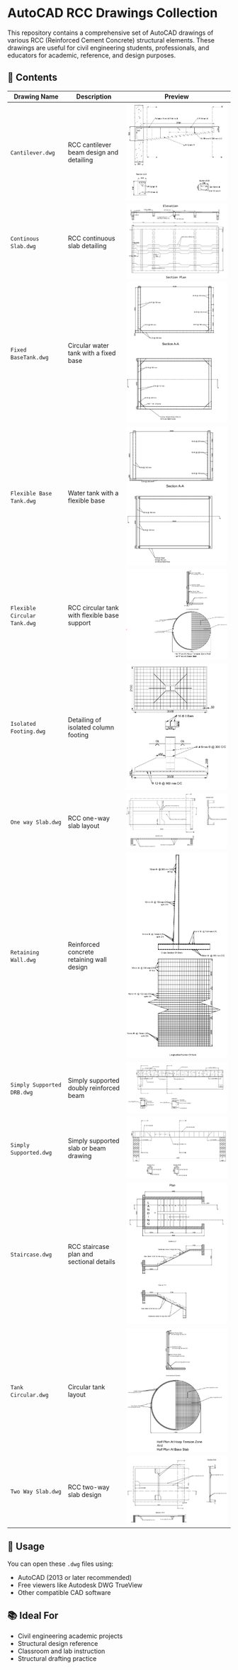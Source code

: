 # AutoCAD RCC Drawings Collection

This repository contains a comprehensive set of AutoCAD drawings of various RCC (Reinforced Cement Concrete) structural elements. These drawings are useful for civil engineering students, professionals, and educators for academic, reference, and design purposes.

## 📁 Contents

| Drawing Name | Description | Preview |
|--------------|-------------|---------|
| `Cantilever.dwg` | RCC cantilever beam design and detailing | ![Cantilever](Cantilever.png) |
| `Continous Slab.dwg` | RCC continuous slab detailing | ![Continuous Slab](Continuous%20Slab.png) |
| `Fixed BaseTank.dwg` | Circular water tank with a fixed base | ![Fixed BaseTank](Tank.png) |
| `Flexible Base Tank.dwg` | Water tank with a flexible base | ![Flexible Base Tank](Flexible%20Base%20Tank.png) |
| `Flexible Circular Tank.dwg` | RCC circular tank with flexible base support | ![Flexible  Tank](Flexible%20TAnk.png) |
| `Isolated Footing.dwg` | Detailing of isolated column footing | ![Isolated Footing](Isolated%20Footing.png) |
| `One way Slab.dwg` | RCC one-way slab layout | ![One way Slab](One%20way%20Slab.png) |
| `Retaining Wall.dwg` | Reinforced concrete retaining wall design | ![Retaining Wall](Retaining%20Wall.png) |
| `Simply Supported DRB.dwg` | Simply supported doubly reinforced beam | ![Simply Supported DRB](Simply%20Supported%20DRB.png) |
| `Simply Supported.dwg` | Simply supported slab or beam drawing | ![Simply Supported](SimplySupported.png) |
| `Staircase.dwg` | RCC staircase plan and sectional details | ![Staircase](Staircase.png) |
| `Tank Circular.dwg` | Circular tank layout | ![Tank Circular](TAnk%20Circular.png) |
| `Two Way Slab.dwg` | RCC two-way slab design | ![Two Way Slab](Two%20Way%20Slab.png) |

## 📌 Usage

You can open these `.dwg` files using:
- AutoCAD (2013 or later recommended)
- Free viewers like Autodesk DWG TrueView
- Other compatible CAD software

## 📚 Ideal For

- Civil engineering academic projects
- Structural design reference
- Classroom and lab instruction
- Structural drafting practice

